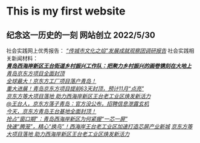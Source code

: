 # This is my first website
## 纪念这一历史的一刻 网站创立 2022/5/30

社会实践网上优秀报告：
[*“传城市文化之焰”发展成就观察团调研报告*](https://dxs.moe.gov.cn/zx/a/sqshsj_2022shsj-dcbg/220809/1784517.shtml)
 社会实践相关新闻材料：  
[***青岛西海岸新区王台街道乡村振兴工作队：把聚力乡村振兴的画卷镌刻在大地上***](http://news.bandao.cn/a/591692.html)  
[*青岛京东方项目全面封顶*](http://qdsq.qingdao.gov.cn/xwdt_86/jjqd_86/202206/t20220622_6185888.shtml)    
[*全球最大！京东方工厂项目落户青岛！*](https://finance.sina.com.cn/tech/2021-09-03/doc-iktzscyx2015751.shtml)  
[*重大进展！青岛京东方项目提前63天封顶，预计11月“点亮”*](https://www.dailyqd.com/guanhai/190805_1.html)  
[*京东方等大项目落地 助力西海岸新区王台老工业区焕发新活力*](https://house.qingdaonews.com/content/2022-05/13/content_23204078.htm)  
[*@王台人，京东方落子青岛：官方没公布，招聘信息泄露玄机*](https://www.sohu.com/a/472971985_121123678)  
[*今天，京东方青岛王台基地全面封顶！*](https://www.sohu.com/a/559526105_121123678)  
[*抢占“窗口期”：青岛西海岸新区为何紧握“一芯一屏”*](https://baijiahao.baidu.com/s?id=1733154657666127300&wfr=spider&for=pc)  
[*快速“腾笼”，精心“换鸟”！西海岸王台老工业区加速打造芯屏产业新城*](https://www.sohu.com/a/569986144_121123678)
[*京东方等大项目落地 助力西海岸新区王台老工业区焕发新活力*](http://zsqd.app.qing5.com/mobile/content/330267?app=powerqd)
